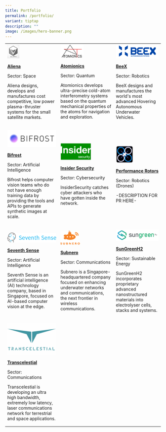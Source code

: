 ```yaml
---
title: Portfolio
permalink: /portfolio/
variant: tiptap
description: ""
image: /images/hero-banner.png
---
```

<p></p><table><tbody><tr><td rowspan="1" colspan="1"><a class="isomer-image-wrapper" href="https://www.aliena.sg/"><img style="width: 25%;" height="auto" width="100%" alt="" src="/images/Portfolio Company Logos/aliena_logo.png"></a><p><strong><u>Aliena</u></strong></p><p>Sector: Space</p><p>Aliena designs, develops and manufactures cost competitive, low power plasma-thruster systems for the small satellite markets.</p></td><td rowspan="1" colspan="1"><a class="isomer-image-wrapper" href="https://www.atomionics.com/"><img style="width: 45%;" height="auto" width="100%" alt="" src="/images/Portfolio Company Logos/Atomionics_logo.png"></a><p><strong><u>Atomionics</u></strong></p><p>Sector: Quantum</p><p>Atomionics develops ultra-precise cold-atom interferometry systems based on the quantum mechanical properties of the atoms for navigation and exploration.</p></td><td rowspan="1" colspan="1"><a class="isomer-image-wrapper" href="https://beex.sg/"><img style="width: 100%" height="auto" width="100%" alt="" src="/images/Portfolio Company Logos/BeeX_logo.png"></a><p><strong><u>BeeX</u></strong></p><p>Sector: Robotics</p><p>BeeX&nbsp;designs and manufactures the world's most advanced Hovering Autonomous Underwater Vehicles.</p></td></tr><tr><td rowspan="1" colspan="1"><p></p><p></p><p></p><a class="isomer-image-wrapper" href="https://www.bifrost.ai/"><img style="width: 100%" height="auto" width="100%" alt="" src="/images/Portfolio Company Logos/Bifrost_logo.png"></a><p><strong><u>Bifrost</u></strong></p><p>Sector: Artificial Intelligence</p><p>Bifrost helps computer vision teams who do not have enough training data by providing the tools and APIs to generate synthetic images at scale.</p></td><td rowspan="1" colspan="1"><p></p><p></p><p></p><a class="isomer-image-wrapper" href="https://insidersecurity.co/"><img style="width: 60%;" height="auto" width="100%" alt="" src="/images/Portfolio Company Logos/InsiderSecurity_logo.png"></a><p><strong><u>Insider Security</u></strong></p><p>Sector: Cybersecurity</p><p>InsiderSecurity catches cyber attackers who have gotten inside the network.</p></td><td rowspan="1" colspan="1"><p></p><p></p><p></p><a class="isomer-image-wrapper" href="https://www.performance-rotors.com/"><img style="width: 40%;" height="auto" width="100%" alt="" src="/images/Portfolio Company Logos/PerformanceRotors_logo_blackbgsquare.jpg"></a><p><strong><u>Performance Rotors</u></strong></p><p>Sector: Robotics (Drones)</p><p>-DESCRIPTION FOR PR HERE-</p></td></tr><tr><td rowspan="1" colspan="1"><p></p><p></p><p></p><p></p><a class="isomer-image-wrapper" href="https://www.seventhsense.ai/"><img style="width: 100%" height="auto" width="100%" alt="" src="/images/Portfolio Company Logos/SeventhSense_logo.png"></a><p><strong><u>Seventh Sense</u></strong></p><p>Sector: Artificial Intelligence</p><p>Seventh Sense is an artificial intelligence (AI) technology company, based in Singapore, focused on AI-based computer vision at the edge.</p></td><td rowspan="1" colspan="1"><p></p><p></p><p></p><a class="isomer-image-wrapper" href="https://subnero.com/"><img style="width: 38%;" height="auto" width="100%" alt="" src="/images/Portfolio Company Logos/Subnero_logo.png"></a><p><strong><u>Subnero</u></strong></p><p>Sector: Communications</p><p>Subnero is a Singapore-headquartered company focused on enhancing underwater networks and communications, the next frontier in wireless communications.</p></td><td rowspan="1" colspan="1"><p></p><p></p><p></p><p></p><a class="isomer-image-wrapper" href="https://www.sungreenh2.com/"><img style="width: 100%" height="auto" width="100%" alt="" src="/images/Portfolio Company Logos/sungreenH2_logo.png"></a><p><strong><u>SunGreenH2</u></strong></p><p>Sector: Sustainable Energy</p><p>SunGreenH2 incorporates proprietary advanced nanostructured materials into electrolyser cells, stacks and systems.</p></td></tr><tr><td rowspan="1" colspan="1"><p></p><p></p><p></p><a class="isomer-image-wrapper" href="https://transcelestial.com/"><img style="width: 100%" height="auto" width="100%" alt="" src="/images/Portfolio Company Logos/Transcelestial_logo.png"></a><p><strong><u>Transcelestial</u></strong></p><p>Sector: Communications</p><p>Transcelestial is developing an ultra high bandwidth, extremely low latency, laser communications network for terrestrial and space applications.</p></td><td rowspan="1" colspan="1"><p></p></td><td rowspan="1" colspan="1"><p></p></td></tr></tbody></table><p></p>